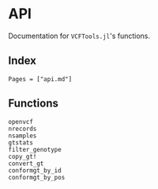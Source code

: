 
# API

Documentation for `VCFTools.jl`'s functions.

## Index

```@index
Pages = ["api.md"]
```

## Functions

```@docs
openvcf
nrecords
nsamples
gtstats
filter_genotype
copy_gt!
convert_gt
conformgt_by_id
conformgt_by_pos
```
